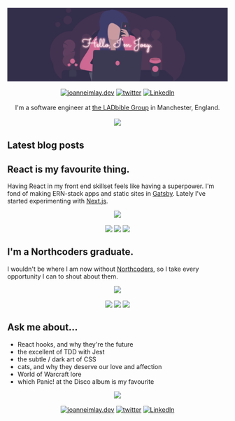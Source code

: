 ![Hello, I'm Joey.](https://github.com/dentednerd/dentednerd/blob/master/githubHeader.png)

<p align="center">
  <a href="https://joanneimlay.dev"><img src="https://img.icons8.com/bubbles/96/000000/domain.png" alt="joanneimlay.dev"/></a>
  <a href="https://twitter.com/dentednerd"><img src="https://img.icons8.com/bubbles/96/000000/twitter-circled.png" alt="twitter"/></a>
  <a href="https://www.linkedin.com/in/joanne-imlay-4a7a7056/"><img src="https://img.icons8.com/bubbles/96/000000/linkedin.png" alt="LinkedIn"/></a><br /><br />
  I'm a software engineer at <a href="https://ladbiblegroup.com">the LADbible Group</a> in Manchester, England.<br /><br />
  <img src="https://github-readme-stats.vercel.app/api?username=dentednerd&count_private=true&show_icons=true&hide_border=true&hide=contribs,issues&bg_color=332e4a&text_color=ffffff&title_color=ff7dab" />
</p>

## Latest blog posts
<!-- BLOG-POST-LIST:START -->
<!-- BLOG-POST-LIST:END -->

## React is my favourite thing.

Having React in my front end skillset feels like having a superpower. I'm fond of making ERN-stack apps and static sites in [Gatsby](https://gatsbyjs.org). Lately I've started experimenting with [Next.js](https://nextjs.org/).

<p align="center">
  <img src="https://media.giphy.com/media/rY93u9tQbybks/giphy.gif" />
</p>

<p align="center">
  <img src="https://github-readme-stats.vercel.app/api/pin/?username=dentednerd&repo=mayushi&hide_border=true" />
  <img src="https://github-readme-stats.vercel.app/api/pin/?username=dentednerd&repo=hotaru&hide_border=true" />
  <img src="https://github-readme-stats.vercel.app/api/pin/?username=dentednerd&repo=pinpin" />
</p>

## I'm a Northcoders graduate.

I wouldn't be where I am now without [Northcoders](https://northcoders.com/), so I take every opportunity I can to shout about them.

<p align="center">
  <img src="https://media.giphy.com/media/l2JhAfyOeGGhmxC2Q/giphy.gif" />
</p>

<p align="center">
  <img src="https://github-readme-stats.vercel.app/api/pin/?username=dentednerd&repo=codeninjasv2" />
  <img src="https://github-readme-stats.vercel.app/api/pin/?username=dentednerd&repo=northcodersnewsdocker" />
  <img src="https://github-readme-stats.vercel.app/api/pin/?username=dentednerd&repo=charcodeizardbot" />
</p>

## Ask me about...

- React hooks, and why they're the future
- the excellent of TDD with Jest
- the subtle / dark art of CSS
- cats, and why they deserve our love and affection
- World of Warcraft lore
- which Panic! at the Disco album is my favourite

<p align="center">
  <img src="https://media.giphy.com/media/MYBm0n6tdLxAP0gjDt/giphy.gif" />
</p>

<p align="center">
  <a href="https://joanneimlay.dev"><img src="https://img.icons8.com/bubbles/96/000000/domain.png" alt="joanneimlay.dev"/></a>
  <a href="https://twitter.com/dentednerd"><img src="https://img.icons8.com/bubbles/96/000000/twitter-circled.png" alt="twitter"/></a>
  <a href="https://www.linkedin.com/in/joanne-imlay-4a7a7056/"><img src="https://img.icons8.com/bubbles/96/000000/linkedin.png" alt="LinkedIn"/></a>
</p>

<!--
**dentednerd/dentednerd** is a ✨ _special_ ✨ repository because its `README.md` (this file) appears on your GitHub profile.

Here are some ideas to get you started:

- 🔭 I’m currently working on ...
- 🌱 I’m currently learning ...
- 👯 I’m looking to collaborate on ...
- 🤔 I’m looking for help with ...
- 💬 Ask me about ...
- 📫 How to reach me: ...
- 😄 Pronouns: ...
- ⚡ Fun fact: ...
-->
